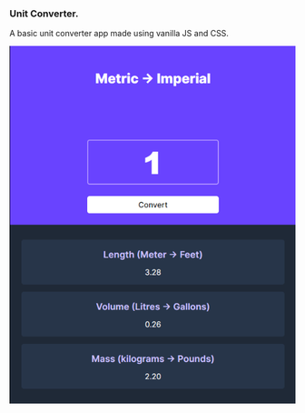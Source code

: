 ### Unit Converter.

A basic unit converter app made using vanilla JS and CSS.

![App](/images/unitConverter.png)